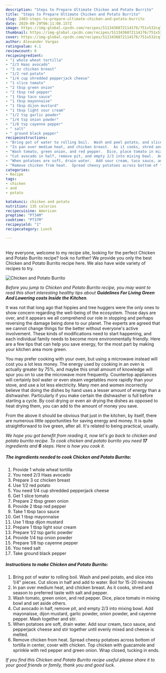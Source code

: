 ```yaml
---
description: "Steps to Prepare Ultimate Chicken and Potato Burrito"
title: "Steps to Prepare Ultimate Chicken and Potato Burrito"
slug: 2403-steps-to-prepare-ultimate-chicken-and-potato-burrito
date: 2020-09-29T06:11:08.157Z
image: https://img-global.cpcdn.com/recipes/5113436872114176/751x532cq70/chicken-and-potato-burrito-recipe-main-photo.jpg
thumbnail: https://img-global.cpcdn.com/recipes/5113436872114176/751x532cq70/chicken-and-potato-burrito-recipe-main-photo.jpg
cover: https://img-global.cpcdn.com/recipes/5113436872114176/751x532cq70/chicken-and-potato-burrito-recipe-main-photo.jpg
author: Alexander Vargas
ratingvalue: 4.1
reviewcount: 8
recipeingredient:
- "1 whole wheat tortilla"
- "2/3 Haas avocado"
- "3 oz chicken breast"
- "1/2 red potato"
- "1/4 cup shredded pepperjack cheese"
- "1 slice tomato"
- "2 tbsp green onion"
- "2 tbsp red pepper"
- "1 tbsp taco sauce"
- "1 tbsp mayonnaise"
- "1 tbsp dijon mustard"
- "1 tbsp light sour cream"
- "1/2 tsp garlic powder"
- "1/4 tsp onion powder"
- "1/8 tsp cayenne pepper"
- " salt"
- " ground black pepper"
recipeinstructions:
- "Bring pot of water to rolling boil.  Wash and peel potato, and slice into 1/4&#34; pieces.  Cut slices in half and add to water.  Boil for 15-20 minutes"
- "In pan over medium heat, and chicken breast.  As it cooks, shred and season to preferred taste with salt and pepper."
- "Wash tomato, green onion, and red pepper.  Dice, place tomato in mixing bowl and set aside others."
- "Cut avocado in half, remove pit, and empty 2/3 into mixing bowl.  Add mayonaisse, dijon mustard, garlic powder, onion powder, and cayenne pepper.  Mash together and stir."
- "When potatoes are soft, drain water.  Add sour cream, taco sauce, and pepperjack cheese and stir together until evenly mixed and cheese is melted."
- "Remove chicken from heat.  Spread cheesy potatoes across bottom of tortilla in center, cover with chicken.  Top chicken with guacamole and sprinkle with red pepper and green onion.  Wrap closed, tucking in ends."
categories:
- Recipe
tags:
- chicken
- and
- potato

katakunci: chicken and potato 
nutrition: 135 calories
recipecuisine: American
preptime: "PT34M"
cooktime: "PT37M"
recipeyield: "1"
recipecategory: Lunch

---
```

<br>
Hey everyone, welcome to my recipe site, looking for the perfect Chicken and Potato Burrito recipe? look no further! We provide you only the best Chicken and Potato Burrito recipe here. We also have wide variety of recipes to try.
<br>


![Chicken and Potato Burrito](https://img-global.cpcdn.com/recipes/5113436872114176/751x532cq70/chicken-and-potato-burrito-recipe-main-photo.jpg)

<i>Before you jump to Chicken and Potato Burrito recipe, you may want to read this short interesting healthy tips about 
<strong>Guidelines For Living Green And Lowering costs Inside the Kitchen</strong>.</i>
</br>

It was not that long ago that hippies and tree huggers were the only ones to show concern regarding the well-being of the ecosystem. Those days are over, and it appears we all comprehend our role in stopping and perhaps reversing the damage being done to our planet. The experts are agreed that we cannot change things for the better without everyone's active involvement. These kinds of modifications need to start happening, and each individual family needs to become more environmentally friendly. Here are a few tips that can help you save energy, for the most part by making your kitchen area more green.

You may prefer cooking with your oven, but using a microwave instead will cost you a lot less money. The energy used by cooking in an oven is actually greater by 75%, and maybe this small amount of knowledge will spur you on to use the microwave more frequently. Countertop appliances will certainly boil water or even steam vegetables more rapidly than your stove, and use a lot less electricity. Many men and women incorrectly believe that doing the dishes by hand uses a lesser amount of energy than a dishwasher. Particularly if you make certain the dishwasher is full before starting a cycle. By cool drying or even air drying the dishes as opposed to heat drying them, you can add to the amount of money you save.

From the above it should be obvious that just in the kitchen, by itself, there are numerous little opportunities for saving energy and money. It is quite straightforward to live green, after all. It's related to being practical, usually.


<i>We hope you got benefit from reading it, now let's go back to chicken and potato burrito recipe. To cook chicken and potato burrito you need <strong>17</strong> ingredients and <strong>6</strong> steps. Here is how you cook it.
</i>

##### The ingredients needed to cook Chicken and Potato Burrito:

1. Provide 1 whole wheat tortilla
1. You need 2/3 Haas avocado
1. Prepare 3 oz chicken breast
1. Use 1/2 red potato
1. You need 1/4 cup shredded pepperjack cheese
1. Get 1 slice tomato
1. Prepare 2 tbsp green onion
1. Provide 2 tbsp red pepper
1. Take 1 tbsp taco sauce
1. Get 1 tbsp mayonnaise
1. Use 1 tbsp dijon mustard
1. Prepare 1 tbsp light sour cream
1. Prepare 1/2 tsp garlic powder
1. Provide 1/4 tsp onion powder
1. Prepare 1/8 tsp cayenne pepper
1. You need  salt
1. Take  ground black pepper


##### Instructions to make Chicken and Potato Burrito:

1. Bring pot of water to rolling boil.  Wash and peel potato, and slice into 1/4&#34; pieces.  Cut slices in half and add to water.  Boil for 15-20 minutes
1. In pan over medium heat, and chicken breast.  As it cooks, shred and season to preferred taste with salt and pepper.
1. Wash tomato, green onion, and red pepper.  Dice, place tomato in mixing bowl and set aside others.
1. Cut avocado in half, remove pit, and empty 2/3 into mixing bowl.  Add mayonaisse, dijon mustard, garlic powder, onion powder, and cayenne pepper.  Mash together and stir.
1. When potatoes are soft, drain water.  Add sour cream, taco sauce, and pepperjack cheese and stir together until evenly mixed and cheese is melted.
1. Remove chicken from heat.  Spread cheesy potatoes across bottom of tortilla in center, cover with chicken.  Top chicken with guacamole and sprinkle with red pepper and green onion.  Wrap closed, tucking in ends.


<i>If you find this Chicken and Potato Burrito recipe useful please share it to your good friends or family, thank you and good luck.</i>
